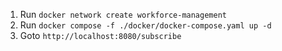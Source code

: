 1. Run `docker network create workforce-management`
2. Run `docker compose -f ./docker/docker-compose.yaml up -d`
3. Goto `http://localhost:8080/subscribe`
